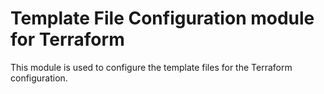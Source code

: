 # Template File Configuration module for Terraform

This module is used to configure the template files for the Terraform configuration.

